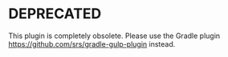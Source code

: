 DEPRECATED
==========

This plugin is completely obsolete. Please use the Gradle plugin https://github.com/srs/gradle-gulp-plugin instead.
